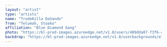 ```yaml
---
layout: "artist"
type: "artists"
name: "TrodeKilla DaSando"
from: "Telumah, Stoako"
affiliation: "Blue Diamond Gang"
photo: "https://bl-prod-images.azureedge.net/v1.0/users/489dda87-f3f6-4632-b324-a2f0ca2964be"
backdrop: "https://bl-prod-images.azureedge.net/v1.0/userbackgrounds/e79531c3-0a70-4209-85d1-8b48114e02ef/0x380"
---
```

